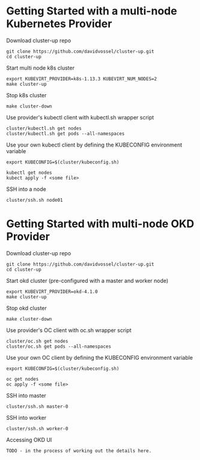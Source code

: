 # Getting Started with a multi-node Kubernetes Provider

Download cluster-up repo
```
git clone https://github.com/davidvossel/cluster-up.git
cd cluster-up
```

Start multi node k8s cluster
```
export KUBEVIRT_PROVIDER=k8s-1.13.3 KUBEVIRT_NUM_NODES=2
make cluster-up
```

Stop k8s cluster
```
make cluster-down
```

Use provider's kubectl client with kubectl.sh wrapper script
```
cluster/kubectl.sh get nodes
cluster/kubectl.sh get pods --all-namespaces
```

Use your own kubectl client by defining the KUBECONFIG environment variable 
```
export KUBECONFIG=$(cluster/kubeconfig.sh)

kubectl get nodes
kubect apply -f <some file>
```

SSH into a node
```
cluster/ssh.sh node01
```

# Getting Started with multi-node OKD Provider

Download cluster-up repo
```
git clone https://github.com/davidvossel/cluster-up.git
cd cluster-up
```

Start okd cluster (pre-configured with a master and worker node)
```
export KUBEVIRT_PROVIDER=okd-4.1.0
make cluster-up
```

Stop okd cluster
```
make cluster-down
```

Use provider's OC client with oc.sh wrapper script
```
cluster/oc.sh get nodes
cluster/oc.sh get pods --all-namespaces
```

Use your own OC client by defining the KUBECONFIG environment variable 
```
export KUBECONFIG=$(cluster/kubeconfig.sh)

oc get nodes
oc apply -f <some file>
```

SSH into master
```
cluster/ssh.sh master-0
```

SSH into worker
```
cluster/ssh.sh worker-0
```

Accessing OKD UI
```
TODO - in the process of working out the details here. 
```
